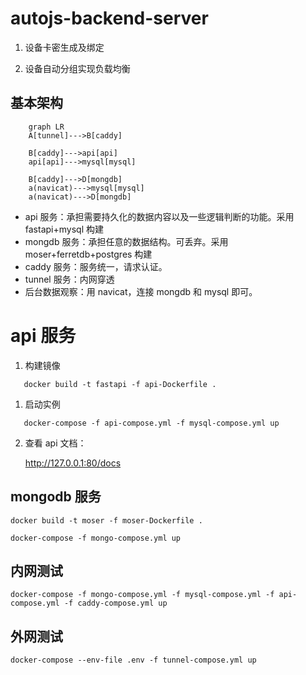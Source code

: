 # autojs-backend-server

1. 设备卡密生成及绑定

2. 设备自动分组实现负载均衡

## 基本架构

```mermaid
    graph LR
    A[tunnel]--->B[caddy]

    B[caddy]--->api[api]
    api[api]--->mysql[mysql]

    B[caddy]--->D[mongdb]
    a(navicat)--->mysql[mysql]
    a(navicat)--->D[mongdb]
```

- api 服务：承担需要持久化的数据内容以及一些逻辑判断的功能。采用 fastapi+mysql 构建
- mongdb 服务：承担任意的数据结构。可丢弃。采用 moser+ferretdb+postgres 构建
- caddy 服务：服务统一，请求认证。
- tunnel 服务：内网穿透
- 后台数据观察：用 navicat，连接 mongdb 和 mysql 即可。

# api 服务

1. 构建镜像

```shell
   docker build -t fastapi -f api-Dockerfile .
```

1. 启动实例

```shell
   docker-compose -f api-compose.yml -f mysql-compose.yml up
```

2. 查看 api 文档：

   http://127.0.0.1:80/docs

## mongodb 服务

```shell
docker build -t moser -f moser-Dockerfile .

docker-compose -f mongo-compose.yml up
```

## 内网测试

```shell
docker-compose -f mongo-compose.yml -f mysql-compose.yml -f api-compose.yml -f caddy-compose.yml up
```

## 外网测试

```shell
docker-compose --env-file .env -f tunnel-compose.yml up
```
